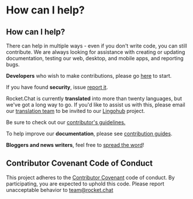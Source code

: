 # How can I help?

## How can I help?

There can help in multiple ways - even if you don't write code, you can still contribute. We are always looking for assistance with creating or updating documentation, testing our web, desktop, and mobile apps, and reporting bugs.

**Developers** who wish to make contributions, please go [here](developing.md) to start.

If you have found **security**, issue [report it](security/).

Rocket.Chat is currently **translated** into more than twenty languages, but we've got a long way to go. If you'd like to assist us with this, please email our [translation team](mailto:translations@rocket.chat) to be invited to our [Lingohub](https://translate.lingohub.com) project.

Be sure to check out our [contributor's guidelines. ](../contributor-guidelines.md)

To help improve our **documentation**, please see [contribution guides](documentation/).

**Bloggers and news writers**, feel free to [spread the word](promoting.md)!

## Contributor Covenant Code of Conduct

This project adheres to the [Contributor Covenant](http://contributor-covenant.org) code of conduct. By participating, you are expected to uphold this code. Please report unacceptable behavior to team@rocket.chat
